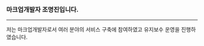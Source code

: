 ### 마크업개발자 조명진입니다.
<hr/>
저는 마크업개발자로서 여러 분야의 서비스 구축에 참여하였고 유지보수 운영을 진행하였습니다.
<!--
**lexy-cho/lexy-cho** is a ✨ _special_ ✨ repository because its `README.md` (this file) appears on your GitHub profile.

Here are some ideas to get you started:

- 🔭 I’m currently working on ...
- 🌱 I’m currently learning ...
- 👯 I’m looking to collaborate on ...
- 🤔 I’m looking for help with ...
- 💬 Ask me about ...
- 📫 How to reach me: ...
- 😄 Pronouns: ...
- ⚡ Fun fact: ...
-->
### Technical Skills
html5 css3 javascripts jQuery react.js vue.js
git photoshop
